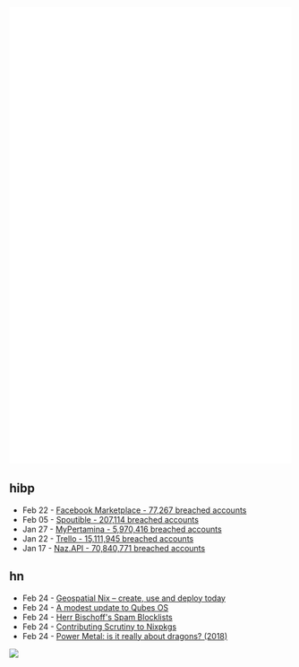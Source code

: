 ![Metrics](https://raw.githubusercontent.com/phixion/phixion/master/metrics.svg)

## hibp

<!--
for https://github.com/phixion/phixion/blob/main/.github/workflows/feeds.yml
-->
<!--START_SECTION:haveibeenpwnd-->
- Feb 22 - [Facebook Marketplace - 77,267 breached accounts](https://haveibeenpwned.com/PwnedWebsites#FacebookMarketplace)
- Feb 05 - [Spoutible - 207,114 breached accounts](https://haveibeenpwned.com/PwnedWebsites#Spoutible)
- Jan 27 - [MyPertamina - 5,970,416 breached accounts](https://haveibeenpwned.com/PwnedWebsites#MyPertamina)
- Jan 22 - [Trello - 15,111,945 breached accounts](https://haveibeenpwned.com/PwnedWebsites#Trello)
- Jan 17 - [Naz.API - 70,840,771 breached accounts](https://haveibeenpwned.com/PwnedWebsites#NazApi)
<!--END_SECTION:haveibeenpwnd-->

## hn

<!--
for https://github.com/phixion/phixion/blob/main/.github/workflows/feeds.yml
-->
<!--START_SECTION:hn-->
- Feb 24 - [Geospatial Nix – create, use and deploy today](https://geospatial-nix.today/)
- Feb 24 - [A modest update to Qubes OS](https://lwn.net/SubscriberLink/962787/35f1ff3af9031437/)
- Feb 24 - [Herr Bischoff's Spam Blocklists](https://ipbl.herrbischoff.com/)
- Feb 24 - [Contributing Scrutiny to Nixpkgs](https://jnsgr.uk/2024/02/contributing-scrutiny-to-nixpkgs/)
- Feb 24 - [Power Metal: is it really about dragons? (2018)](https://notes.atomutek.org/power-metal-and-dragons.html)
<!--END_SECTION:hn-->

<!--
for https://yhype.me
-->
![](https://hit.yhype.me/github/profile?user_id=13013670)
